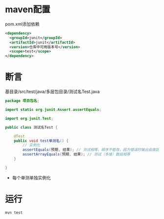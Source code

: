# maven配置
pom.xml添加依赖
```xml
<dependency>
  <groupId>junit</groupId>
  <artifactId>junit</artifactId>
  <version>仓库中可用版本号</version>
  <scope>test</scope>
</dependency>
```
# 断言
基目录/src/test/java/多层包目录/测试名Test.java
```java
package 项目包名;

import static org.junit.Assert.assertEquals;

import org.junit.Test;

public class 测试名Test {

    @Test
    public void test单测名() {
        // 实例化
        assertEquals(预期, 结果); // 测试相等，顺序不能改，因为错误时输出会做区分
        assertArrayEquals(预期, 结果); // 测试（多维）数组相等
    }

}
```
* 每个单测单独实例化
# 运行
```sh
mvn test
```
